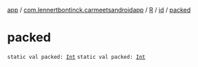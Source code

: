 [app](../../../index.md) / [com.lennertbontinck.carmeetsandroidapp](../../index.md) / [R](../index.md) / [id](index.md) / [packed](./packed.md)

# packed

`static val packed: `[`Int`](https://kotlinlang.org/api/latest/jvm/stdlib/kotlin/-int/index.html)
`static val packed: `[`Int`](https://kotlinlang.org/api/latest/jvm/stdlib/kotlin/-int/index.html)